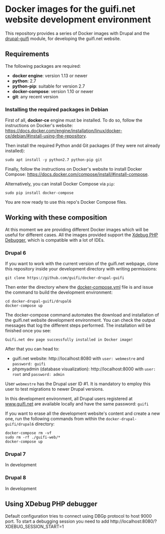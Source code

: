 # Docker images for the guifi.net website development environment

This repository provides a series of Docker images with Drupal and the [drupal-guifi](https://github.com/guifi/drupal-guifi) module, for developing the guifi.net website.

## Requirements

The following packages are required:
- **docker engine**: version 1.13 or newer
- **python**: 2.7
- **python-pip**: suitable for version 2.7
- **docker-compose**: version 1.10 or newer
- **git**: any recent version

### Installing the required packages in Debian

First of all, **docker-ce** engine must be installed. To do so, follow the instructions on Docker's website: https://docs.docker.com/engine/installation/linux/docker-ce/debian/#install-using-the-repository.

Then install the required Python andd Git packages (if they were not already installed):

```
sudo apt install -y python2.7 python-pip git
```

Finally, follow the instructions on Docker's website to install Docker Compose: https://docs.docker.com/compose/install/#install-compose.

Alternatively, you can install Docker Compose via `pip`:

```
sudo pip install docker-compose
```

You are now ready to use this repo's Docker Compose files.

## Working with these composition

At this moment we are providing different Docker images which will be useful for different cases. All the images provided support the [Xdebug PHP Debugger](https://xdebug.org/), which is compatible with a lot of IDEs.

### Drupal 6
If you want to work with the current version of the guifi.net webpage, clone this repository inside your development directory with writing permissions:

```
git clone https://github.com/guifi/docker-drupal-guifi
```

Then enter the directory where the [docker-compose.yml](./drupal6/docker-compose.yml) file is and issue the command to build the development environment:

```
cd docker-drupal-guifi/drupal6
docker-compose up
```

The docker-compose command automates the download and installation of the guifi.net website development environment. You can check the output messages that log the different steps performed. The installation will be finished once you see:

```
Guifi.net dev page successfully installed in Docker image!
```

After that you can head to:
- guifi.net website: http://localhost:8080 with `user: webmestre` and `password: guifi`
- phpmyadmin (database visualization): http://localhost:8000 with `user: root` and `password: admin`

User `webmestre` has the Drupal user ID #1. It is mandatory to employ this user to test migrations to newer Drupal versions.

In this development environment, all Drupal users registered at www.guifi.net are available locally and have the same password: `guifi`

If you want to erase all the development website's content and create a new one, run the following commands from within the `docker-drupal-guifi/drupal6` directory:

```
docker-compose rm -vf
sudo rm -rf ./guifi-web/*
docker-compose up
```

### Drupal 7
In development

### Drupal 8
In development

## Using XDebug PHP debugger
Default configuration tries to connect using DBGp protocol to host 9000 port. To start a debugging session you need to add http://localhost:8080/?XDEBUG_SESSION_START=1
